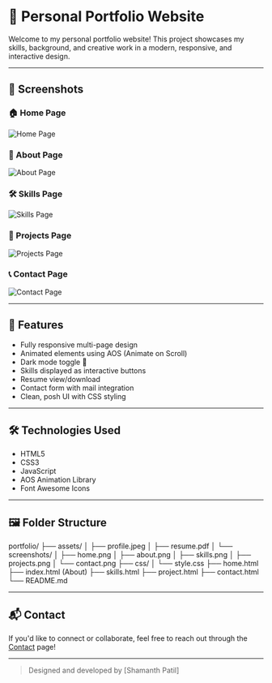 # 💼 Personal Portfolio Website

Welcome to my personal portfolio website! This project showcases my skills, background, and creative work in a modern, responsive, and interactive design.

---

## 📸 Screenshots

### 🏠 Home Page
![Home Page](assets/screenshots/home.png)

### 👤 About Page
![About Page](assets/screenshots/about.png)

### 🛠️ Skills Page
![Skills Page](assets/screenshots/skills.png)

### 📂 Projects Page
![Projects Page](assets/screenshots/projects.png)

### 📞 Contact Page
![Contact Page](assets/screenshots/contact.png)

---

## 🚀 Features

- Fully responsive multi-page design
- Animated elements using AOS (Animate on Scroll)
- Dark mode toggle 🌙
- Skills displayed as interactive buttons
- Resume view/download
- Contact form with mail integration
- Clean, posh UI with CSS styling

---

## 🛠️ Technologies Used

- HTML5  
- CSS3  
- JavaScript  
- AOS Animation Library  
- Font Awesome Icons

---

## 🖼️ Folder Structure
portfolio/
├── assets/
│ ├── profile.jpeg
│ ├── resume.pdf
│ └── screenshots/
│ ├── home.png
│ ├── about.png
│ ├── skills.png
│ ├── projects.png
│ └── contact.png
├── css/
│ └── style.css
├── home.html
├── index.html (About)
├── skills.html
├── project.html
├── contact.html
└── README.md


---

## 📬 Contact

If you'd like to connect or collaborate, feel free to reach out through the [Contact](contact.html) page!

---

> Designed and developed by [Shamanth Patil]

